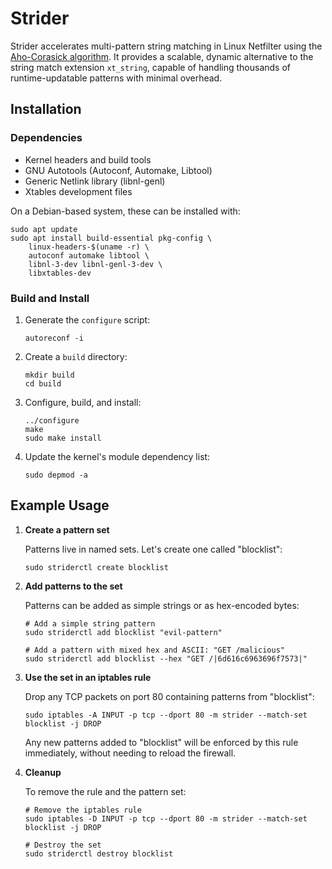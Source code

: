 # Strider

Strider accelerates multi-pattern string matching in Linux Netfilter using
the [Aho-Corasick algorithm](https://cr.yp.to/bib/1975/aho.pdf). It provides a scalable, dynamic alternative to the
string match extension `xt_string`, capable of handling thousands of runtime-updatable patterns with minimal overhead.

## Installation

### Dependencies

- Kernel headers and build tools
- GNU Autotools (Autoconf, Automake, Libtool)
- Generic Netlink library (libnl-genl)
- Xtables development files

On a Debian-based system, these can be installed with:

```shell
sudo apt update
sudo apt install build-essential pkg-config \
    linux-headers-$(uname -r) \
    autoconf automake libtool \
    libnl-3-dev libnl-genl-3-dev \
    libxtables-dev
```

### Build and Install

1. Generate the `configure` script:
    ```shell
    autoreconf -i
    ```
2. Create a `build` directory:
    ```shell
    mkdir build
    cd build
    ```
3. Configure, build, and install:
    ```shell
    ../configure
    make
    sudo make install
    ```
4. Update the kernel's module dependency list:
    ```shell
    sudo depmod -a
    ```

## Example Usage

1. **Create a pattern set**

   Patterns live in named sets. Let's create one called "blocklist":

    ```shell
    sudo striderctl create blocklist
    ```

2. **Add patterns to the set**

   Patterns can be added as simple strings or as hex-encoded bytes:

    ```shell
    # Add a simple string pattern
    sudo striderctl add blocklist "evil-pattern"

    # Add a pattern with mixed hex and ASCII: "GET /malicious"
    sudo striderctl add blocklist --hex "GET /|6d616c6963696f7573|"
    ```

3. **Use the set in an iptables rule**

   Drop any TCP packets on port 80 containing patterns from "blocklist":

    ```shell
    sudo iptables -A INPUT -p tcp --dport 80 -m strider --match-set blocklist -j DROP
    ```

   Any new patterns added to "blocklist" will be enforced by this rule immediately, without needing to reload the
   firewall.

4. **Cleanup**

   To remove the rule and the pattern set:

    ```shell
    # Remove the iptables rule
    sudo iptables -D INPUT -p tcp --dport 80 -m strider --match-set blocklist -j DROP

    # Destroy the set
    sudo striderctl destroy blocklist
    ```

